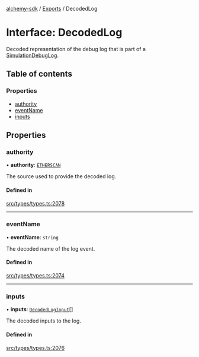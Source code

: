 [alchemy-sdk](../README.md) / [Exports](../modules.md) / DecodedLog

# Interface: DecodedLog

Decoded representation of the debug log that is part of a
[SimulationDebugLog](SimulationDebugLog.md).

## Table of contents

### Properties

- [authority](DecodedLog.md#authority)
- [eventName](DecodedLog.md#eventname)
- [inputs](DecodedLog.md#inputs)

## Properties

### authority

• **authority**: [`ETHERSCAN`](../enums/DecodingAuthority.md#etherscan)

The source used to provide the decoded log.

#### Defined in

[src/types/types.ts:2078](https://github.com/alchemyplatform/alchemy-sdk-js/blob/46e9716/src/types/types.ts#L2078)

___

### eventName

• **eventName**: `string`

The decoded name of the log event.

#### Defined in

[src/types/types.ts:2074](https://github.com/alchemyplatform/alchemy-sdk-js/blob/46e9716/src/types/types.ts#L2074)

___

### inputs

• **inputs**: [`DecodedLogInput`](DecodedLogInput.md)[]

The decoded inputs to the log.

#### Defined in

[src/types/types.ts:2076](https://github.com/alchemyplatform/alchemy-sdk-js/blob/46e9716/src/types/types.ts#L2076)

